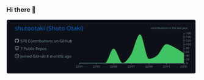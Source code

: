 ### Hi there 👋
<!--
<p align="left"> 
  <img alt="Top Langs" height="150px" src="https://github-readme-stats.vercel.app/api/top-langs/?username=shutootaki&layout=compact&count_private=true&show_icons=true&show_icons=true&theme=github_dark" />
  <img alt="github stats" height="150px" src="https://github-readme-stats.vercel.app/api?username=shutootaki&count_private=true&show_icons=true&show_icons=true&theme=github_dark" />
</p>
-->

![](https://raw.githubusercontent.com/shutootaki/shutootaki/main/profile-summary-card-output/github_dark/0-profile-details.svg)

<!--START_SECTION:lapras-card-->
<!--
<a href="https://lapras.com/public/shutootaki" target="_blank" rel="noopener noreferrer"><img src="https://lapras-card-generator.vercel.app/api/svg?e=3.04&b=3.36&i=2.71&b1=%23020E27&b2=%230E5593&i1=%23030E21&i2=%231688BF&l=ja" width="400" ></a>  
Last Updated on 1/10/2023, 1:13:11 AM
-->
<!--END_SECTION:lapras-card-->
